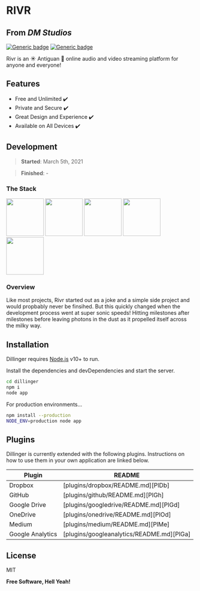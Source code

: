 # RIVR

## From _**DM Studios**_

[![Generic badge](https://img.shields.io/badge/Status-Ongoing-green.svg)](https://shields.io/)
[![Generic badge](https://img.shields.io/badge/version-Marley-blue.svg)](https://shields.io/)

Rivr is an :sunny: Antiguan :palm_tree: online audio and video streaming platform for anyone and everyone!

## Features

- Free and Unlimited :heavy_check_mark:
- Private and Secure :heavy_check_mark:
- Great Design and Experience :heavy_check_mark:
- Available on All Devices :heavy_check_mark:

## Development

> **Started**: March 5th, 2021

> **Finished**: -

### **The Stack**

[<img src="https://images.ctfassets.net/1khq4uysbvty/2MbBsf9yEw40SMw6gK0Mmg/35f39d41f167b6615bd80517b4b67bcd/1_6XgfDCVn81AYX68Xvd2I-g_2x.png?&w=736" height="100">](https://figma.com/)
[<img src="https://cdn.statically.io/img/strattonapps.com/wp-content/uploads/2020/02/flutter-logo-5086DD11C5-seeklogo.com_.png" height="100">](https://flutter.dev/)
[<img src="https://firebase.google.com/images/brand-guidelines/logo-built_white.png" height="100">](https://firebase.google.com/)
[<img src="https://avatars.githubusercontent.com/u/3409784?s=200&v=4" height="100">](https://peerjs.com/)
[<img src="https://brand.heroku.com/static/media/heroku-logotype-vertical.f7e1193f.svg" height="100">](https://heroku.com/)

### **Overview**

Like most projects, Rivr started out as a joke and a simple side project and would propbably never be finsihed. But this quickly changed when the development process went at super sonic speeds! Hitting milestones after milestones before leaving photons in the dust as it propelled itself across the milky way.

## Installation

Dillinger requires [Node.js](https://nodejs.org/) v10+ to run.

Install the dependencies and devDependencies and start the server.

```sh
cd dillinger
npm i
node app
```

For production environments...

```sh
npm install --production
NODE_ENV=production node app
```

## Plugins

Dillinger is currently extended with the following plugins.
Instructions on how to use them in your own application are linked below.

| Plugin | README |
| ------ | ------ |
| Dropbox | [plugins/dropbox/README.md][PlDb] |
| GitHub | [plugins/github/README.md][PlGh] |
| Google Drive | [plugins/googledrive/README.md][PlGd] |
| OneDrive | [plugins/onedrive/README.md][PlOd] |
| Medium | [plugins/medium/README.md][PlMe] |
| Google Analytics | [plugins/googleanalytics/README.md][PlGa] |

## License

MIT

**Free Software, Hell Yeah!**

[//]: # (These are reference links used in the body of this note and get stripped out when the markdown processor does its job. There is no need to format nicely because it shouldn't be seen. Thanks SO - http://stackoverflow.com/questions/4823468/store-comments-in-markdown-syntax)

   [Figma]: <https://figma.com/>

   [Flutter]: <https://flutter.com/>

   [Firebase]: <https://firebase.google.com/>

   [PeerJS]: <https://peerjs.com/>

   [Heroku]: <https://heroku.com/>
